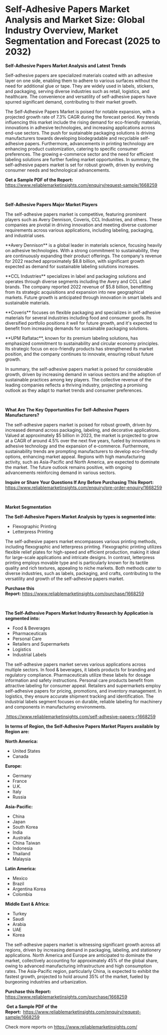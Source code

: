 <p><h1>Self-Adhesive Papers Market Analysis and Market Size: Global Industry Overview, Market Segmentation and Forecast (2025 to 2032)</h1></p><p><strong>Self-Adhesive Papers Market Analysis and Latest Trends</strong></p>
<p><p>Self-adhesive papers are specialized materials coated with an adhesive layer on one side, enabling them to adhere to various surfaces without the need for additional glue or tape. They are widely used in labels, stickers, and packaging, serving diverse industries such as retail, logistics, and healthcare. The convenience and versatility of self-adhesive papers have spurred significant demand, contributing to their market growth.</p><p>The Self-Adhesive Papers Market is poised for notable expansion, with a projected growth rate of 7.3% CAGR during the forecast period. Key trends influencing this market include the rising demand for eco-friendly materials, innovations in adhesive technologies, and increasing applications across end-use sectors. The push for sustainable packaging solutions is driving manufacturers towards developing biodegradable and recyclable self-adhesive papers. Furthermore, advancements in printing technology are enhancing product customization, catering to specific consumer preferences. The growing e-commerce sector and the need for efficient labeling solutions are further fueling market opportunities. In summary, the self-adhesive papers market is set for robust growth, driven by evolving consumer needs and technological advancements.</p></p>
<p><strong>Get a Sample PDF of the Report:&nbsp;</strong> <a href="https://www.reliablemarketinsights.com/enquiry/request-sample/1668259?utm_campaign=2004&utm_medium=2&utm_source=Github&utm_content=ia&utm_term=02022025&utm_id=self-adhesive-papers">https://www.reliablemarketinsights.com/enquiry/request-sample/1668259</a></p>
<p>&nbsp;</p>
<p><strong>Self-Adhesive Papers Major Market Players</strong></p>
<p><p>The self-adhesive papers market is competitive, featuring prominent players such as Avery Dennison, Coveris, CCL Industries, and others. These companies are pivotal in driving innovation and meeting diverse customer requirements across various applications, including labeling, packaging, and industrial uses.</p><p>**Avery Dennison** is a global leader in materials science, focusing heavily on adhesive technologies. With a strong commitment to sustainability, they are continuously expanding their product offerings. The company's revenue for 2022 reached approximately $8.8 billion, with significant growth expected as demand for sustainable labeling solutions increases.</p><p>**CCL Industries** specializes in label and packaging solutions and operates through diverse segments including the Avery and CCL Label brands. The company reported 2022 revenue of $5.8 billion, benefitting from its strategic acquisitions and expansion into new geographical markets. Future growth is anticipated through innovation in smart labels and sustainable materials.</p><p>**Coveris** focuses on flexible packaging and specializes in self-adhesive materials for several industries including food and consumer goods. Its diversified portfolio positions it well for future growth, and it's expected to benefit from increasing demands for sustainable packaging solutions.</p><p>**UPM Raflatac**, known for its premium labeling solutions, has emphasized commitment to sustainability and circular economy principles. Its strategic focus on eco-friendly products has strengthened its market position, and the company continues to innovate, ensuring robust future growth.</p><p>In summary, the self-adhesive papers market is poised for considerable growth, driven by increasing demand in various sectors and the adoption of sustainable practices among key players. The collective revenue of the leading companies reflects a thriving industry, projecting a promising outlook as they adapt to market trends and consumer preferences.</p></p>
<p>&nbsp;</p>
<p><strong>What Are The Key Opportunities For Self-Adhesive Papers Manufacturers?</strong></p>
<p><p>The self-adhesive papers market is poised for robust growth, driven by increased demand across packaging, labeling, and decorative applications. Valued at approximately $5 billion in 2023, the market is projected to grow at a CAGR of around 4.5% over the next five years, fueled by innovations in adhesive technology and the expansion of e-commerce. Furthermore, sustainability trends are prompting manufacturers to develop eco-friendly options, enhancing market appeal. Regions with high manufacturing activity, such as Asia-Pacific and North America, are expected to dominate the market. The future outlook remains positive, with ongoing advancements reinforcing demand in various sectors.</p></p>
<p><strong>Inquire or Share Your Questions If Any Before Purchasing This Report:</strong> <a href="https://www.reliablemarketinsights.com/enquiry/pre-order-enquiry/1668259?utm_campaign=2004&utm_medium=2&utm_source=Github&utm_content=ia&utm_term=02022025&utm_id=self-adhesive-papers">https://www.reliablemarketinsights.com/enquiry/pre-order-enquiry/1668259</a></p>
<p>&nbsp;</p>
<p><strong>Market Segmentation</strong></p>
<p><strong>The Self-Adhesive Papers Market Analysis by types is segmented into:</strong></p>
<p><ul><li>Flexographic Printing</li><li>Letterpress Printing</li></ul></p>
<p><p>The self-adhesive papers market encompasses various printing methods, including flexographic and letterpress printing. Flexographic printing utilizes flexible relief plates for high-speed and efficient production, making it ideal for large-scale applications and intricate designs. In contrast, letterpress printing employs movable type and is particularly known for its tactile quality and rich textures, appealing to niche markets. Both methods cater to diverse industries, such as labels, packaging, and crafts, contributing to the versatility and growth of the self-adhesive papers market.</p></p>
<p><strong>Purchase this Report:&nbsp;</strong><a href="https://www.reliablemarketinsights.com/purchase/1668259?utm_campaign=2004&utm_medium=2&utm_source=Github&utm_content=ia&utm_term=02022025&utm_id=self-adhesive-papers">https://www.reliablemarketinsights.com/purchase/1668259</a></p>
<p>&nbsp;</p>
<p><strong>The Self-Adhesive Papers Market Industry Research by Application is segmented into:</strong></p>
<p><ul><li>Food & Beverages</li><li>Pharmaceuticals</li><li>Personal Care</li><li>Retailers and Supermarkets</li><li>Logistics</li><li>Industrial Labels</li></ul></p>
<p><p>The self-adhesive papers market serves various applications across multiple sectors. In food & beverages, it labels products for branding and regulatory compliance. Pharmaceuticals utilize these labels for dosage information and safety instructions. Personal care products benefit from attractive labeling for consumer appeal. Retailers and supermarkets employ self-adhesive papers for pricing, promotions, and inventory management. In logistics, they ensure accurate shipment tracking and identification. The industrial labels segment focuses on durable, reliable labeling for machinery and components in manufacturing environments.</p></p>
<p><a href="https://www.reliablemarketinsights.com/self-adhesive-papers-r1668259?utm_campaign=2004&utm_medium=2&utm_source=Github&utm_content=ia&utm_term=02022025&utm_id=self-adhesive-papers">&nbsp;https://www.reliablemarketinsights.com/self-adhesive-papers-r1668259</a></p>
<p><strong>In terms of Region, the Self-Adhesive Papers Market Players available by Region are:</strong></p>
<p>
    <p> <strong> North America: </strong>
        <ul>
            <li>United States</li>
            <li>Canada</li>
        </ul>
        </p> 
    <p> <strong> Europe: </strong>
        <ul>
            <li>Germany</li>
            <li>France</li>
            <li>U.K.</li>
            <li>Italy</li>
            <li>Russia</li>
        </ul>
        </p> 
    <p> <strong> Asia-Pacific: </strong>
        <ul>
            <li>China</li>
            <li>Japan</li>
            <li>South Korea</li>
            <li>India</li>
            <li>Australia</li>
            <li>China Taiwan</li>
            <li>Indonesia</li>
            <li>Thailand</li>
            <li>Malaysia</li>
        </ul>
        </p> 
    <p> <strong> Latin America: </strong>
        <ul>
            <li>Mexico</li>
            <li>Brazil</li>
            <li>Argentina Korea</li>
            <li>Colombia</li>
        </ul>
        </p> 
    <p> <strong> Middle East & Africa: </strong>
        <ul>
            <li>Turkey</li>
            <li>Saudi</li>
            <li>Arabia</li>
            <li>UAE</li>
            <li>Korea</li>
        </ul>
    </p>
    </p>
<p><p>The self-adhesive papers market is witnessing significant growth across all regions, driven by increasing demand in packaging, labeling, and stationery applications. North America and Europe are anticipated to dominate the market, collectively accounting for approximately 45% of the global share, owing to advanced manufacturing infrastructure and high consumption rates. The Asia-Pacific region, particularly China, is expected to exhibit the fastest growth, projected to hold around 35% of the market, fueled by burgeoning industries and urbanization.</p></p>
<p><strong>Purchase this Report: </strong><a href="https://www.reliablemarketinsights.com/purchase/1668259?utm_campaign=2004&utm_medium=2&utm_source=Github&utm_content=ia&utm_term=02022025&utm_id=self-adhesive-papers">https://www.reliablemarketinsights.com/purchase/1668259</a></p>
<p>&nbsp;<strong>Get a Sample PDF of the Report:&nbsp;&nbsp;</strong><a href="https://www.reliablemarketinsights.com/enquiry/request-sample/1668259?utm_campaign=2004&utm_medium=2&utm_source=Github&utm_content=ia&utm_term=02022025&utm_id=self-adhesive-papers">https://www.reliablemarketinsights.com/enquiry/request-sample/1668259</a></p>
<p><strong></strong></p>
<p>Check more reports on <a href="https://www.reliablemarketinsights.com/?utm_campaign=2004&utm_medium=2&utm_source=Github&utm_content=ia&utm_term=02022025&utm_id=self-adhesive-papers">https://www.reliablemarketinsights.com/</a></p>